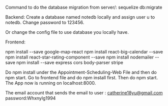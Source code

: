 Command to do the database migration from server/:
sequelize db:migrate

Backend:
Create a database named notedb locally and assign user u to notedb. 
Change password to 123456.

Or change the config file to use database you locally have.


Frontend:

npm install --save google-map-react
npm install react-big-calendar --save
npm install react-star-rating-component --save
npm install nodemailer --save
npm install --save express cors body-parser stripe

Do npm install under the Appointment-Scheduling-Web File and then do npm start.
Go to frontend file and do npm install first. Then do npm start.
The App now is running on localhost:8000.

The email account that sends the email to user : catherine18yu@gmail.com
                        password:Whxnylg1994

